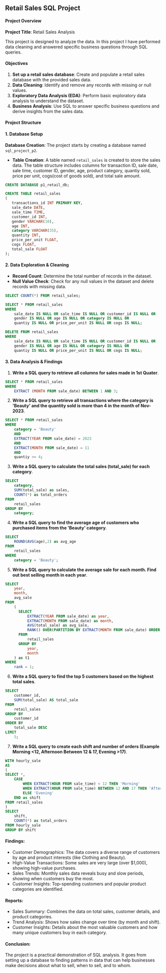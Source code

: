 ## Retail Sales SQL Project 

#### Project Overview

**Project Title**: Retail Sales Analysis  

This project is designed to analyze the data. In this project I have performed data cleaning and answered specific business questions through SQL queries.

#### Objectives

1. **Set up a retail sales database**: Create and populate a retail sales database with the provided sales data.
2. **Data Cleaning**: Identify and remove any records with missing or null values.
3. **Exploratory Data Analysis (EDA)**: Perform basic exploratory data analysis to understand the dataset.
4. **Business Analysis**: Use SQL to answer specific business questions and derive insights from the sales data.

#### Project Structure

#### 1. Database Setup
**Database Creation**: The project starts by creating a database named `sql_project_p2`.
- **Table Creation**: A table named `retail_sales` is created to store the sales data. The table structure includes columns for transaction ID, sale date, sale time, customer ID, gender, age, product category, quantiy sold, price per unit, cogs(cost of goods sold), and total sale amount.

 ```sql
CREATE DATABASE p1_retail_db;

CREATE TABLE retail_sales
(
    transactions_id INT PRIMARY KEY,
    sale_date DATE,	
    sale_time TIME,
    customer_id INT,	
    gender VARCHAR(10),
    age INT,
    category VARCHAR(35),
    quantity INT,
    price_per_unit FLOAT,	
    cogs FLOAT,
    total_sale FLOAT
);
```

#### 2. Data Exploration & Cleaning

- **Record Count**: Determine the total number of records in the dataset.
- **Null Value Check**: Check for any null values in the dataset and delete records with missing data.
```sql
SELECT COUNT(*) FROM retail_sales;
```

```sql
SELECT * FROM retail_sales
WHERE 
    sale_date IS NULL OR sale_time IS NULL OR customer_id IS NULL OR 
    gender IS NULL OR age IS NULL OR category IS NULL OR 
    quantiy IS NULL OR price_per_unit IS NULL OR cogs IS NULL;

DELETE FROM retail_sales
WHERE 
    sale_date IS NULL OR sale_time IS NULL OR customer_id IS NULL OR 
    gender IS NULL OR age IS NULL OR category IS NULL OR 
    quantiy IS NULL OR price_per_unit IS NULL OR cogs IS NULL;
```
#### 3. Data Analysis & Findings

1. **Write a SQL query to retrieve all columns for sales made in 1st Quater**.
```sql
SELECT * FROM retail_sales
WHERE 
	EXTRACT (MONTH FROM sale_date) BETWEEN 1 AND 3;
```

2. **Write a SQL query to retrieve all transactions where the category is 'Beauty' and the quantity sold is more than 4 in the month of Nov-2023**.
```sql
SELECT * FROM retail_sales
WHERE 
	category = 'Beauty'
	AND 
	EXTRACT(YEAR FROM sale_date) = 2023
	AND 
	EXTRACT(MONTH FROM sale_date) = 11
	AND 
	quantiy >= 4;
```

3. **Write a SQL query to calculate the total sales (total_sale) for each category**.
```sql
SELECT 
	category,
	SUM(total_sale) as sales,
	COUNT(*) as total_orders
FROM
	retail_sales
GROUP BY 
	category;
```

4. **Write a SQL query to find the average age of customers who purchased items from the 'Beauty' category**.
```sql
SELECT 
	ROUND(AVG(age),2) as avg_age
FROM
	retail_sales
WHERE 
	category = 'Beauty';
```

5. **Write a SQL query to calculate the average sale for each month. Find out best selling month in each year**.
```sql
SELECT 
	year,
	month,
	avg_sale
FROM
	(
	  SELECT 
	  	  EXTRACT(YEAR FROM sale_date) as year,
		  EXTRACT(MONTH FROM sale_date) as month,
		  AVG(total_sale) as avg_sale,
		  RANK() OVER(PARTITION BY EXTRACT(MONTH FROM sale_date) ORDER BY AVG(total_sale) DESC) as rank
	  FROM 
	  	  retail_sales
	  GROUP BY 
	  	  year,
		  month
	) as t1
WHERE 
	rank = 1;
```

6. **Write a SQL query to find the top 5 customers based on the highest total sales**.
```sql
SELECT
	customer_id,
	SUM(total_sale) AS total_sale
FROM
	retail_sales
GROUP BY 
	customer_id
ORDER BY 
	total_sale DESC
LIMIT
	5;
```

7. **Write a SQL query to create each shift and number of orders (Example Morning <12, Afternoon Between 12 & 17, Evening >17)**.
```sql
WITH hourly_sale
AS
(
SELECT *,
    CASE
        WHEN EXTRACT(HOUR FROM sale_time) < 12 THEN 'Morning'
        WHEN EXTRACT(HOUR FROM sale_time) BETWEEN 12 AND 17 THEN 'Afternoon'
        ELSE 'Evening'
    END as shift
FROM retail_sales
)
SELECT 
    shift,
    COUNT(*) as total_orders    
FROM hourly_sale
GROUP BY shift
```

#### Findings:

- Customer Demographics: The data covers a diverse range of customers by age and product interests (like Clothing and Beauty).
- High-Value Transactions: Some sales are very large (over $1,000), showing high-value purchases.
- Sales Trends: Monthly sales data reveals busy and slow periods, showing when customers buy the most.
- Customer Insights: Top-spending customers and popular product categories are identified.

#### Reports:

- Sales Summary: Combines the data on total sales, customer details, and product categories.
- Trend Analysis: Shows how sales change over time (by month and shift).
- Customer Insights: Details about the most valuable customers and how many unique customers buy in each category.

#### Conclusion:
The project is a practical demonstration of SQL analysis. It goes from setting up a database to finding patterns in data that can help businesses make decisions about what to sell, when to sell, and to whom.


